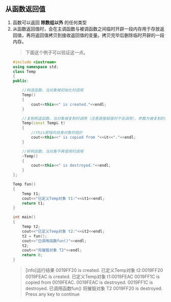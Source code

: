 ## 从函数返回值
1.	函数可以返回 **除数组以外** 的任何类型
2.	从函数返回值时，会在主调函数与被调函数之间临时开辟一段内存用于存放返回值，再将返回值拷贝到接收返回值的变量。拷贝完毕后删除临时开辟的一段内存。
	> 下面这个例子可以验证这一点。
	```c++
	#include <iostream>
	using namespace std;
	class Temp
	{
	public:
	
		//构造函数，当对象被初始化时调用
		Temp()
		{
			cout<<this<<" is created."<<endl;
		}
	
		//复制构造函数，当对象被复制时调用（注意直接赋值时不会调用），参数为被复制的对象
		Temp(const Temp& t)
		{
			//this是指向自身对象的指针
			cout<<this<<" is copied from "<<&t<<"."<<endl;
		}
	
		//析构函数，当对象不再使用时调用
		~Temp()
		{
			cout<<this<<" is destroyed."<<endl;
		}
	};
	
	Temp fun()
	{
		Temp t1;
		cout<<"已定义Temp对象 t1:"<<&t1<<endl;
		return t1;
	}
	
	int main()
	{
		Temp t2;
		cout<<"已定义Temp对象 t2:"<<&t2<<endl;
		t2 = fun();
		cout<<"已调用函数fun()"<<endl;
		t2;
		cout<<"将摧毁对象 T2"<<endl;
		return 0;
	}
	```
	>[info]运行结果
	>0019FF20 is created.
	>已定义Temp对象 t2:0019FF20
	>0019FEAC is created.
	>已定义Temp对象 t1:0019FEAC
	>0019FF1C is copied from 0019FEAC.
	>0019FEAC is destroyed.
	>0019FF1C is destroyed.
	>已调用函数fun()
	>将摧毁对象 T2
	>0019FF20 is destroyed.
	>Press any key to continue

